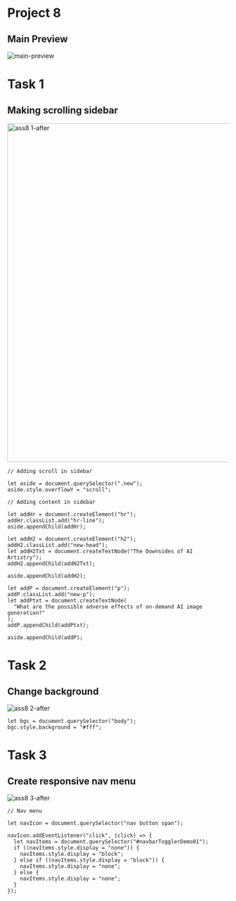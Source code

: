 # Project 8
## Main Preview
![main-preview](https://user-images.githubusercontent.com/97457589/216287788-0ad39682-2f50-467e-bb95-230a047595ad.png)

# Task 1 
## Making scrolling sidebar
<img width="770" alt="ass8 1-after" src="https://user-images.githubusercontent.com/97457589/216288332-d845b9e5-563c-45f0-b789-86659bb01241.png">

```
// Adding scroll in sidebar

let aside = document.querySelector(".new");
aside.style.overflowY = "scroll";

// Adding content in sidebar

let addHr = document.createElement("hr");
addHr.classList.add("hr-line");
aside.appendChild(addHr);

let addH2 = document.createElement("h2");
addH2.classList.add("new-head");
let addH2Txt = document.createTextNode("The Downsides of AI Artistry");
addH2.appendChild(addH2Txt);

aside.appendChild(addH2);

let addP = document.createElement("p");
addP.classList.add("new-p");
let addPtxt = document.createTextNode(
  "What are the possible adverse effects of on-demand AI image generation?"
);
addP.appendChild(addPtxt);

aside.appendChild(addP);

```

# Task 2
## Change background
![ass8 2-after](https://user-images.githubusercontent.com/97457589/216290355-24bbaf9b-2e9f-4db0-90a3-d1be24e2ae4a.png)

```
let bgc = document.querySelector("body");
bgc.style.background = "#fff";

```

# Task 3
## Create responsive nav menu
![ass8 3-after](https://user-images.githubusercontent.com/97457589/216289616-948e8702-80e2-41ac-97ed-5cefe9c31056.png)

```
// Nav menu

let navIcon = document.querySelector("nav button span");

navIcon.addEventListener("click", (click) => {
  let navItems = document.querySelector("#navbarTogglerDemo01");
  if ((navItems.style.display = "none")) {
    navItems.style.display = "block";
  } else if ((navItems.style.display = "block")) {
    navItems.style.display = "none";
  } else {
    navItems.style.display = "none";
  }
});

```
